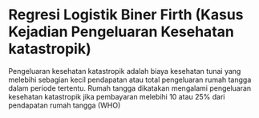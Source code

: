 # Regresi Logistik Biner Firth (Kasus Kejadian Pengeluaran Kesehatan katastropik)
Pengeluaran kesehatan katastropik adalah biaya kesehatan tunai yang melebihi sebagian kecil pendapatan atau total pengeluaran rumah tangga dalam periode tertentu. Rumah tangga dikatakan mengalami pengeluaran kesehatan katastropik jika pembayaran melebihi 10 atau 25% dari pendapatan rumah tangga (WHO)
